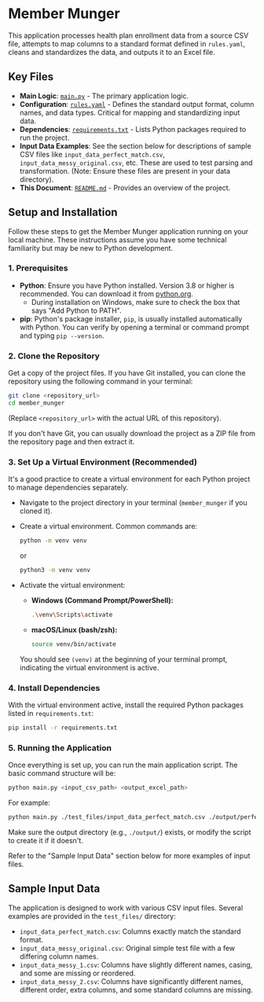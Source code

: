 # Member Munger

This application processes health plan enrollment data from a source CSV file, 
attempts to map columns to a standard format defined in `rules.yaml`, 
cleans and standardizes the data, and outputs it to an Excel file. 

## Key Files

*   **Main Logic**: [`main.py`](./main.py) - The primary application logic.
*   **Configuration**: [`rules.yaml`](./rules.yaml) - Defines the standard output format, column names, and data types. Critical for mapping and standardizing input data.
*   **Dependencies**: [`requirements.txt`](./requirements.txt) - Lists Python packages required to run the project.
*   **Input Data Examples**: See the section below for descriptions of sample CSV files like `input_data_perfect_match.csv`, `input_data_messy_original.csv`, etc. These are used to test parsing and transformation. (Note: Ensure these files are present in your data directory).
*   **This Document**: [`README.md`](./README.md) - Provides an overview of the project.

## Setup and Installation

Follow these steps to get the Member Munger application running on your local machine. These instructions assume you have some technical familiarity but may be new to Python development.

### 1. Prerequisites

*   **Python**: Ensure you have Python installed. Version 3.8 or higher is recommended. You can download it from [python.org](https://www.python.org/downloads/).
    *   During installation on Windows, make sure to check the box that says "Add Python to PATH".
*   **pip**: Python's package installer, `pip`, is usually installed automatically with Python. You can verify by opening a terminal or command prompt and typing `pip --version`.

### 2. Clone the Repository

Get a copy of the project files. If you have Git installed, you can clone the repository using the following command in your terminal:

```bash
git clone <repository_url>
cd member_munger
```
(Replace `<repository_url>` with the actual URL of this repository).

If you don't have Git, you can usually download the project as a ZIP file from the repository page and then extract it.

### 3. Set Up a Virtual Environment (Recommended)

It's a good practice to create a virtual environment for each Python project to manage dependencies separately.

*   Navigate to the project directory in your terminal (`member_munger` if you cloned it).
*   Create a virtual environment. Common commands are:

    ```bash
    python -m venv venv
    ```
    or
    ```bash
    python3 -m venv venv
    ```

*   Activate the virtual environment:
    *   **Windows (Command Prompt/PowerShell):**
        ```bash
        .\venv\Scripts\activate
        ```
    *   **macOS/Linux (bash/zsh):**
        ```bash
        source venv/bin/activate
        ```
    You should see `(venv)` at the beginning of your terminal prompt, indicating the virtual environment is active.

### 4. Install Dependencies

With the virtual environment active, install the required Python packages listed in `requirements.txt`:

```bash
pip install -r requirements.txt
```

### 5. Running the Application

Once everything is set up, you can run the main application script. The basic command structure will be:

```bash
python main.py <input_csv_path> <output_excel_path>
```

For example:

```bash
python main.py ./test_files/input_data_perfect_match.csv ./output/perfect_match_output.xlsx
```

Make sure the output directory (e.g., `./output/`) exists, or modify the script to create it if it doesn't.

Refer to the "Sample Input Data" section below for more examples of input files.

## Sample Input Data

The application is designed to work with various CSV input files. Several examples are provided in the `test_files/` directory:
* `input_data_perfect_match.csv`: Columns exactly match the standard format.
* `input_data_messy_original.csv`: Original simple test file with a few differing column names.
* `input_data_messy_1.csv`: Columns have slightly different names, casing, and some are missing or reordered.
* `input_data_messy_2.csv`: Columns have significantly different names, different order, extra columns, and some standard columns are missing. 